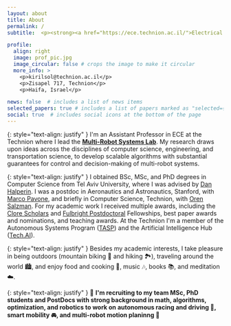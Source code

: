 ```yaml
---
layout: about
title: About
permalink: /
subtitle:  <p><strong><a href="https://ece.technion.ac.il/">Electrical and Computer Engineering</a></strong> | <strong>Technion - Israel Institute of Technology</strong></p>

profile:
  align: right
  image: prof_pic.jpg
  image_circular: false # crops the image to make it circular
  more_info: >
    <p>kirilsol@technion.ac.il</p>
    <p>Zisapel 717, Technion</p>
    <p>Haifa, Israel</p>

news: false  # includes a list of news items
selected_papers: true # includes a list of papers marked as "selected={true}"
social: true  # includes social icons at the bottom of the page
---
```


{: style="text-align: justify" }
I'm an Assistant Professor in ECE at the Technion where I lead the **[Multi-Robot Systems Lab](https://mrstechnion.github.io)**. 
My research draws upon ideas across the disciplines of computer science, engineering, and transportation science, to develop scalable algorithms with substantial guarantees for control and decision-making of multi-robot systems.

{: style="text-align: justify" }
I obtained BSc, MSc, and PhD degrees in Computer Science from Tel Aviv University, where I was advised by [Dan Halperin](https://www.cgl.cs.tau.ac.il/people/dan-halperin/). I was a postdoc in Aeronautics and Astronautics, Stanford, with [Marco Pavone](http://asl.stanford.edu/people/), and briefly in Computer Science, Technion, with [Oren Salzman](https://orensalzman.com/). For my academic work I received multiple awards, including the [Clore Scholars](https://clorefoundation.org.il/clore-scholars-programme/) and [Fulbright Postdoctoral](https://www.fulbright.org.il/) Fellowships, best paper awards and nominations, and teaching awards. At the Technion I'm a member of the Autonomous Systems Program ([TASP](https://tasp.technion.ac.il/)) and the Artificial Intelligence Hub ([Tech.AI](https://tech-ai.technion.ac.il/)).

{: style="text-align: justify" }
Besides my academic interests, I take pleasure in being outdoors (mountain biking :mountain_bicyclist: and hiking :national_park:), traveling around the world :cityscape:, and enjoy food and cooking :bento:, music :notes:, books :books:, and meditation :cloud:.

{: style="text-align: justify" }
:wave: __I'm recruiting to my team MSc, PhD students and PostDocs with strong background in math, algorithms, optimization, and robotics to work on  autonomous racing and driving :checkered_flag:, smart mobility :oncoming_automobile:, and multi-robot motion planinng :robot:__
